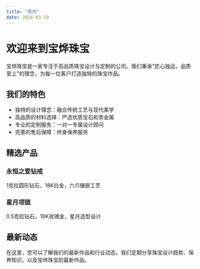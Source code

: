 ```yaml
---
title: "首页"
date: 2024-03-19
---
```


# 欢迎来到宝烨珠宝

宝烨珠宝是一家专注于高品质珠宝设计与定制的公司。我们秉承"匠心独运，品质至上"的理念，为每一位客户打造独特的珠宝作品。

## 我们的特色

- 独特的设计理念：融合传统工艺与现代美学
- 高品质的材料选择：严选优质宝石和贵金属
- 专业的定制服务：一对一专属设计顾问
- 完善的售后保障：终身保养服务

## 精选产品

### 永恒之爱钻戒
1克拉圆形钻石，18K白金，六爪镶嵌工艺

### 星月项链
0.5克拉钻石，18K玫瑰金，星月造型设计

## 最新动态

在这里，您可以了解我们的最新作品和行业动态。我们定期分享珠宝设计趋势、保养知识，以及宝烨珠宝的最新作品。 